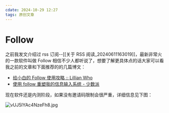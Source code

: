```yaml
---
cdate: 2024-10-29 12:27
tags: 原创文章 
---
```


# Follow

之前我发文介绍过 rss 订阅--[[关于 RSS 阅读_20240611163019]]，最新非常火的一款软件叫做 Follow 相信不少人都听说了，想要了解更具体点的话大家可以看我之前的文章和下面推荐的的几篇博文：

- [给小白的 Follow 使用攻略 :: Lillian Who](https://lillianwho.com/posts/follow%E6%94%BB%E7%95%A5/)
- [使用 follow 重塑我的信息输入系统 - 少数派](https://sspai.com/post/91283)

现在软件还是内测阶段，如果没有邀请码限制会很严重，详细信息见下图：

![vUJ5lYAc4NzeFh8.jpg](https://s2.loli.net/2024/10/29/vUJ5lYAc4NzeFh8.jpg)